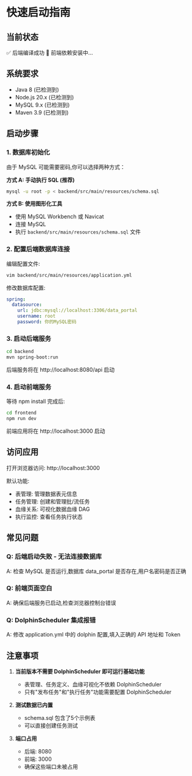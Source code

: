 # 快速启动指南

## 当前状态

✅ 后端编译成功
🔄 前端依赖安装中...

## 系统要求

- Java 8 (已检测到)
- Node.js 20.x (已检测到)
- MySQL 9.x (已检测到)
- Maven 3.9 (已检测到)

## 启动步骤

### 1. 数据库初始化

由于 MySQL 可能需要密码,你可以选择两种方式：

**方式 A: 手动执行 SQL (推荐)**
```bash
mysql -u root -p < backend/src/main/resources/schema.sql
```

**方式 B: 使用图形化工具**
- 使用 MySQL Workbench 或 Navicat
- 连接 MySQL
- 执行 `backend/src/main/resources/schema.sql` 文件

### 2. 配置后端数据库连接

编辑配置文件:
```bash
vim backend/src/main/resources/application.yml
```

修改数据库配置:
```yaml
spring:
  datasource:
    url: jdbc:mysql://localhost:3306/data_portal
    username: root
    password: 你的MySQL密码
```

### 3. 启动后端服务

```bash
cd backend
mvn spring-boot:run
```

后端服务将在 http://localhost:8080/api 启动

### 4. 启动前端服务

等待 npm install 完成后:

```bash
cd frontend
npm run dev
```

前端应用将在 http://localhost:3000 启动

## 访问应用

打开浏览器访问: http://localhost:3000

默认功能:
- 表管理: 管理数据表元信息
- 任务管理: 创建和管理批/流任务
- 血缘关系: 可视化数据血缘 DAG
- 执行监控: 查看任务执行状态

## 常见问题

### Q: 后端启动失败 - 无法连接数据库
A: 检查 MySQL 是否运行,数据库 data_portal 是否存在,用户名密码是否正确

### Q: 前端页面空白
A: 确保后端服务已启动,检查浏览器控制台错误

### Q: DolphinScheduler 集成报错
A: 修改 application.yml 中的 dolphin 配置,填入正确的 API 地址和 Token

## 注意事项

1. **当前版本不需要 DolphinScheduler 即可运行基础功能**
   - 表管理、任务定义、血缘可视化不依赖 DolphinScheduler
   - 只有"发布任务"和"执行任务"功能需要配置 DolphinScheduler

2. **测试数据已内置**
   - schema.sql 包含了5个示例表
   - 可以直接创建任务测试

3. **端口占用**
   - 后端: 8080
   - 前端: 3000
   - 确保这些端口未被占用
